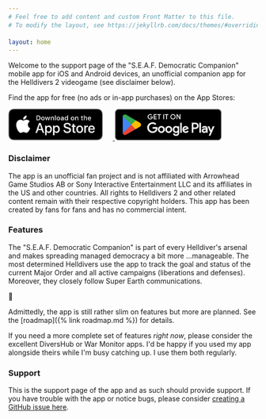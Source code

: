 ```yaml
---
# Feel free to add content and custom Front Matter to this file.
# To modify the layout, see https://jekyllrb.com/docs/themes/#overriding-theme-defaults

layout: home
---
```


Welcome to the support page of the "S.E.A.F. Democratic Companion" mobile app for iOS and Android devices, an unofficial companion app for the Helldivers 2 videogame (see disclaimer below).

Find the app for free (no ads or in-app purchases) on the App Stores:

<a href="https://apps.apple.com/app/id6502578605">
    <img alt="Download for iOS" src="assets/images/Download_Apple.png" height=64px style="margin-right: 20px" />
</a>
<a href="https://play.google.com/store/apps/details?id=de.reimartwelker.helldiverscompanion">
    <img alt="Download for Android" src="assets/images/Download_Google.png" height=64px />
</a>

### Disclaimer

The app is an unofficial fan project and is not affiliated with Arrowhead Game Studios AB or Sony Interactive Entertainment LLC and its affiliates in the US and other countries. All rights to Helldivers 2 and other related content remain with their respective copyright holders. This app has been created by fans for fans and has no commercial intent.

### Features

The "S.E.A.F. Democratic Companion" is part of every Helldiver's arsenal and makes spreading managed democracy a bit more ...manageable. The most determined Helldivers use the app to track the goal and status of the current Major Order and all active campaigns (liberations and defenses). Moreover, they closely follow Super Earth communications.

🤔

Admittedly, the app is still rather slim on features but more are planned. See the [roadmap]({% link roadmap.md %}) for details.

If you need a more complete set of features _right now_, please consider the excellent DiversHub or War Monitor apps. I'd be happy if you used my app alongside theirs while I'm busy catching up. I use them both regularly.

### Support

This is the support page of the app and as such should provide support. If you have trouble with the app or notice bugs, please consider [creating a GitHub issue here](https://github.com/raginmari/helldivers-companion-support).
